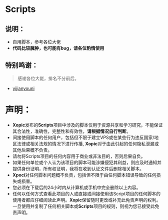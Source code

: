 # Scripts
## 说明：

-   自用脚本，参考各位大佬
-   **代码比较臃肿，也可能有bug，请各位酌情使用**

## 特别鸣谢：

>   感谢各位大佬，排名不分前后。

-   [yijianyouni](https://github.com/yijianyouni)

# 声明：

-   **Xopic**发布的**Scripts**项目中涉及的脚本仅用于资源共享和学习研究，不能保证其合法性，准确性，完整性和有效性，**请根据情况自行判断**。
-   间接使用脚本的任何用户，包括但不限于建立VPS或在某些行为违反国家/地区法律或相关法规的情况下进行传播, **Xopic**对于由此引起的任何隐私泄漏或其他后果概不负责。
-   请勿将Scripts项目的任何内容用于商业或非法目的，否则后果自负。
-   如果任何单位或个人认为该项目的脚本可能涉嫌侵犯其利益，则应及时通知并提供身份证明，所有权证明，我将在收到认证文件后删除相关脚本。
-   **Xpoci**对任何脚本问题概不负责，包括但不限于由任何脚本错误导致的任何损失或损害。
-   您必须在下载后的24小时内从计算机或手机中完全删除以上内容。
-   任何以任何方式查看此项目的人或直接或间接使用该Script项目的任何脚本的使用者都应仔细阅读此声明。**Xopic**保留随时更改或补充此免责声明的权利。一旦使用并复制了任何相关脚本或**Scripts**项目的规则，则视为您已接受此免责声明。